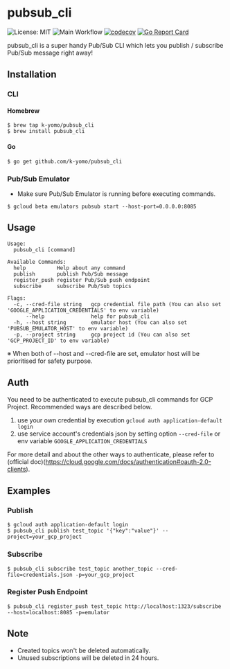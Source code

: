 # pubsub_cli
![License: MIT](https://img.shields.io/badge/License-MIT-blue.svg)
![Main Workflow](https://github.com/k-yomo/pubsub_cli/workflows/Main%20Workflow/badge.svg)
[![codecov](https://codecov.io/gh/k-yomo/pubsub_cli/branch/master/graph/badge.svg)](https://codecov.io/gh/k-yomo/pubsub_cli)
[![Go Report Card](https://goreportcard.com/badge/k-yomo/pubsub_cli)](https://goreportcard.com/report/k-yomo/pubsub_cli)

pubsub_cli is a super handy Pub/Sub CLI which lets you publish / subscribe Pub/Sub message right away!

## Installation
### CLI
#### Homebrew
```
$ brew tap k-yomo/pubsub_cli
$ brew install pubsub_cli 
```

#### Go 
```
$ go get github.com/k-yomo/pubsub_cli
```

### Pub/Sub Emulator
- Make sure Pub/Sub Emulator is running before executing commands.
```
$ gcloud beta emulators pubsub start --host-port=0.0.0.0:8085
```
 
## Usage

```
Usage:
  pubsub_cli [command]

Available Commands:
  help          Help about any command
  publish       publish Pub/Sub message
  register_push register Pub/Sub push endpoint
  subscribe     subscribe Pub/Sub topics

Flags:
  -c, --cred-file string   gcp credential file path (You can also set 'GOOGLE_APPLICATION_CREDENTIALS' to env variable)
      --help               help for pubsub_cli
  -h, --host string        emulator host (You can also set 'PUBSUB_EMULATOR_HOST' to env variable)
  -p, --project string     gcp project id (You can also set 'GCP_PROJECT_ID' to env variable)
```
※ When both of --host and --cred-file are set, emulator host will be prioritised for safety purpose.

## Auth
You need to be authenticated to execute pubsub_cli commands for GCP Project. Recommended ways are described below.

1. use your own credential by execution `gcloud auth application-default login`
2. use service account's credentials json by setting option `--cred-file` or env variable `GOOGLE_APPLICATION_CREDENTIALS`

For more detail and about the other ways to authenticate, please refer to (official doc)(https://cloud.google.com/docs/authentication#oauth-2.0-clients).

## Examples
### Publish
```
$ gcloud auth application-default login
$ pubsub_cli publish test_topic '{"key":"value"}' --project=your_gcp_project
```

### Subscribe
```
$ pubsub_cli subscribe test_topic another_topic --cred-file=credentials.json -p=your_gcp_project
```

### Register Push Endpoint
```
$ pubsub_cli register_push test_topic http://localhost:1323/subscribe --host=localhost:8085 -p=emulator
```

## Note
- Created topics won't be deleted automatically. 
- Unused subscriptions will be deleted in 24 hours.
